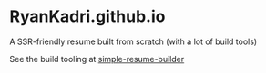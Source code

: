 # RyanKadri.github.io
A SSR-friendly resume built from scratch (with a lot of build tools)

See the build tooling at [simple-resume-builder](https://github.com/RyanKadri/simple-resume-builder)
